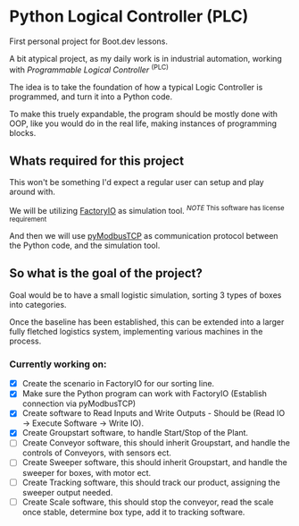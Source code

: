 # Python Logical Controller (PLC)
First personal project for Boot.dev lessons.

A bit atypical project, as my daily work is in industrial automation, working with _Programmable Logical Controller_ <sup>(PLC)</sup>

The idea is to take the foundation of how a typical Logic Controller is programmed, and turn it into a Python code.

To make this truely expandable, the program should be mostly done with OOP, like you would do in the real life, making instances of programming blocks.

## Whats required for this project
This won't be something I'd expect a regular user can setup and play around with.

We will be utilizing [FactoryIO](https://factoryio.com) as simulation tool. <sup>*NOTE* This software has license requirement</sup>

And then we will use [pyModbusTCP](https://pypi.org/project/pyModbusTCP/) as communication protocol between the Python code, and the simulation tool.

## So what is the goal of the project?
Goal would be to have a small logistic simulation, sorting 3 types of boxes into categories.

Once the baseline has been established, this can be extended into a larger fully fletched logistics system, implementing various machines in the process.

### Currently working on:
 - [x] Create the scenario in FactoryIO for our sorting line.
 - [x] Make sure the Python program can work with FactoryIO (Establish connection via pyModbusTCP)
 - [x] Create software to Read Inputs and Write Outputs - Should be (Read IO -> Execute Software -> Write IO).
 - [x] Create Groupstart software, to handle Start/Stop of the Plant.
 - [ ] Create Conveyor software, this should inherit Groupstart, and handle the controls of Conveyors, with sensors ect.
 - [ ] Create Sweeper software, this should inherit Groupstart, and handle the sweeper for boxes, with motor ect.
 - [ ] Create Tracking software, this should track our product, assigning the sweeper output needed.
 - [ ] Create Scale software, this should stop the conveyor, read the scale once stable, determine box type, add it to tracking software.